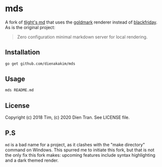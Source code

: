 # mds

A fork of [tlight's md](https://github.com/tlight/md) that uses the [goldmark](https://github.com/yuin/goldmark) renderer instead of [blackfriday](https://github.com/russross/blackfriday/). As is the original project:

> Zero configuration minimal markdown server for local rendering.

## Installation

```bash
go get github.com/dienakakim/mds
```

## Usage

```bash
mds README.md
```

## License

Copyright (c) 2018 Tim, (c) 2020 Dien Tran. See LICENSE file.

## P.S

`md` is a bad name for a project, as it clashes with the "make directory" command on Windows. This spurred me to initiate this fork, but that is not the only fix this fork makes: upcoming features include syntax highlighting and a dark themed render.
